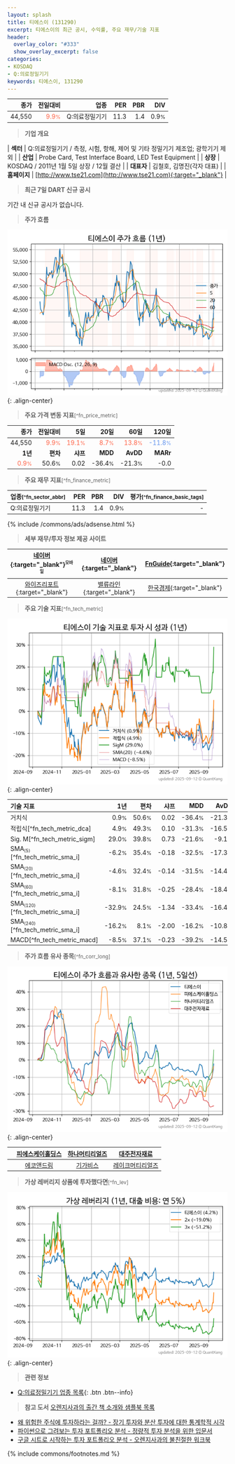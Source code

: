 ```yaml
---
layout: splash
title: 티에스이 (131290)
excerpt: 티에스이의 최근 공시, 수익률, 주요 재무/기술 지표
header:
  overlay_color: "#333"
  show_overlay_excerpt: false
categories:
- KOSDAQ
- Q:의료정밀기기
keywords: 티에스이, 131290
---
```


| **종가** | **전일대비** | **업종** | **PER** | **PBR** | **DIV** |
| -------: | -----------: | -------: | ------: | ------: | ------: |
| 44,550 | <span style="color: tomato">9.9<small>%</small></span> | Q:의료정밀기기 | 11.3 | 1.4 | 0.9<small>%</small> |

<!-- more -->


> **기업 개요**<a id="company"></a>

| <span style="white-space:nowrap;">**섹터**</span> | Q:의료정밀기기 / 측정, 시험, 항해, 제어 및 기타 정밀기기 제조업; 광학기기 제외 |
| <span style="white-space:nowrap;">**산업**</span> | Probe Card, Test Interface Board, LED Test Equipment |
| <span style="white-space:nowrap;">**상장**</span> | KOSDAQ / 2011년 1월 5일 상장 / 12월 결산 |
| <span style="white-space:nowrap;">**대표자**</span> | 김철호, 김명진(각자 대표) |
| <span style="white-space:nowrap;">**홈페이지**</span> | [http://www.tse21.com](http://www.tse21.com){:target="_blank"} |


> **최근 7일 DART 신규 공시**<a id="dart"></a>

기간 내 신규 공시가 없습니다.


> **주가 흐름**<a id="price"></a>

![131290](/stock/images/131290.png){: .align-center}


> **주요 가격 변동 지표**<small>[^fn_price_metric]</small>

| **종가** | **전일대비** | **5일** | **20일** | **60일** | **120일** |
| -------: | -----------: | ------: | -------: | -------: | --------: |
| 44,550 | <span style="color: tomato">9.9<small>%</small></span> | <span style="color: tomato">19.1<small>%</small></span> | <span style="color: tomato">8.7<small>%</small></span> | <span style="color: tomato">13.8<small>%</small></span> | <span style="color: cornflowerblue">-11.8<small>%</small></span> |
| **1년** | **편차** | **샤프** | **MDD** | **AvDD** | **MARr** |
| <span style="color: tomato">0.9<small>%</small></span> | 50.6<small>%</small> | 0.02 | -36.4<small>%</small> | -21.3<small>%</small> | -0.0 |


> **주요 재무 지표**<small>[^fn_finance_metric]</small>

| **업종**<small>[^fn_sector_abbr]</small> | **PER** | **PBR** | **DIV** | **평가**<small>[^fn_finance_basic_tags]</small> |
| :--------------------------------------- | ------: | ------: | ------: | ----------------------------------------------: |
| Q:의료정밀기기 | 11.3 | 1.4 | 0.9<small>%</small> | - |



{% include /commons/ads/adsense.html %}

> **세부 재무/투자 정보 제공 사이트**

| [네이버](https://m.stock.naver.com/domestic/stock/131290/finance/summary){:target="_blank"}<sup><small>모바일</small></sup> | [네이버](https://finance.naver.com/item/coinfo.naver?code=131290){:target="_blank"} | [FnGuide](https://comp.fnguide.com/SVO2/ASP/SVD_Invest.asp?gicode=A131290&MenuYn=Y){:target="_blank"} |
| :---: | :---: | :---: |
| [와이즈리포트](https://comp.wisereport.co.kr/company/c1040001.aspx?cmp_cd=131290){:target="_blank"} | [밸류라인](https://www.valueline.co.kr/finance/summary/131290){:target="_blank"} | [한국경제](https://markets.hankyung.com/stock/131290/financial-summary){:target="_blank"} |


> **주요 기술 지표**<small>[^fn_tech_metric]</small>


![131290](/stock/images/131290_tech.png){: .align-center}

| **기술 지표** | **1년** | **편차** | **샤프** | **MDD** | **AvDD** |
| :------------ | ------: | -----------: | -------: | ------: | -------: |
| 거치식 | 0.9<small>%</small> | 50.6<small>%</small> | 0.02 | -36.4<small>%</small> | -21.3<small>%</small> |
| 적립식[^fn_tech_metric_dca] | 4.9<small>%</small> | 49.3<small>%</small> | 0.10 | -31.3<small>%</small> | -16.5<small>%</small> |
| Sig. M[^fn_tech_metric_sigm] | 29.0<small>%</small> | 39.8<small>%</small> | 0.73 | -21.6<small>%</small> | -9.1<small>%</small> |
| SMA<small><sub>(5)</sub></small>[^fn_tech_metric_sma_i] | -6.2<small>%</small> | 35.4<small>%</small> | -0.18 | -32.5<small>%</small> | -17.3<small>%</small> |
| SMA<small><sub>(20)</sub></small>[^fn_tech_metric_sma_i] | -4.6<small>%</small> | 32.4<small>%</small> | -0.14 | -31.5<small>%</small> | -14.4<small>%</small> |
| SMA<small><sub>(60)</sub></small>[^fn_tech_metric_sma_i] | -8.1<small>%</small> | 31.8<small>%</small> | -0.25 | -28.4<small>%</small> | -18.4<small>%</small> |
| SMA<small><sub>(120)</sub></small>[^fn_tech_metric_sma_i] | -32.9<small>%</small> | 24.5<small>%</small> | -1.34 | -33.4<small>%</small> | -16.4<small>%</small> |
| SMA<small><sub>(240)</sub></small>[^fn_tech_metric_sma_i] | -16.2<small>%</small> | 8.1<small>%</small> | -2.00 | -16.2<small>%</small> | -10.8<small>%</small> |
| MACD[^fn_tech_metric_macd] | -8.5<small>%</small> | 37.1<small>%</small> | -0.23 | -39.2<small>%</small> | -14.5<small>%</small> |


> **주가 흐름 유사 종목**<a id="corr"></a><small>[^fn_corr_long]</small>

![131290](/stock/images/131290_corr.png){: .align-center}

|       | [피에스케이홀딩스](/031980/) | [하나머티리얼즈](/166090/) | [대주전자재료](/078600/) |
| :---: | :------------------------------------: | :------------------------------------: | :------------------------------------: |
|       | [에코앤드림](/101360/) | [기가비스](/420770/) | [레이크머티리얼즈](/281740/) |


> **가상 레버리지 상품에 투자했다면**<a id="2x"></a><small>[^fn_lev]</small>

![131290](/stock/images/131290_2x.png){: .align-center}


> **관련 정보**

- [Q:의료정밀기기 업종 목록](/stats/sector/kosdaq_업종_의료정밀기기_종목/){: .btn .btn--info}

> **참고 도서** [오렌지사과의 출간 책 소개와 샘플북 목록](https://kongdori.tistory.com/691)

- [왜 위험한 주식에 투자하라는 걸까? - 장기 투자와 분산 투자에 대한 통계학적 시각](https://kongdori.tistory.com/421)
- [파이썬으로 그려보는 투자 포트폴리오 분석  - 정량적 투자 분석을 위한 입문서](https://kongdori.tistory.com/643)
- [구글 시트로 시작하는 투자 포트폴리오 분석 - 오렌지사과의 불친절한 워크북](https://kongdori.tistory.com/449)


{% include commons/footnotes.md %}